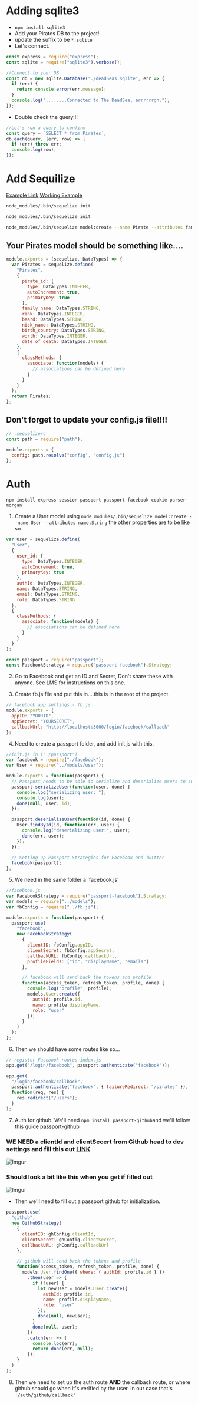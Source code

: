 # Adding sqlite3

* `npm install sqlite3`
* Add your Pirates DB to the project!
* update the suffix to be `*.sqlite`
* Let's connect.

```js
const express = require("express");
const sqlite = require("sqlite3").verbose();

//Connect to your DB
const db = new sqlite.Database("./deadSeas.sqlite", err => {
  if (err) {
    return console.error(err.message);
  }
  console.log("........Connected to The DeadSea, arrrrrrgh.");
});
```

* Double check the query!!!

```js
//Let's run a query to confirm
const query = `SELECT * from Pirates`;
db.each(query, (err, row) => {
  if (err) throw err;
  console.log(row);
});
```

# Add Sequilize

[Example Link](https://github.com/sequelize/express-example)
[Working Example](https://github.com/jtomchak/api-pirates/blob/sequilize/index.js)

```sh
node_modules/.bin/sequelize init
```

```sh
node_modules/.bin/sequelize init

node_modules/.bin/sequelize model:create --name Pirate --attributes family_name:String
```

## Your Pirates model should be something like....

```js
module.exports = (sequelize, DataTypes) => {
  var Pirates = sequelize.define(
    "Pirates",
    {
      pirate_id: {
        type: DataTypes.INTEGER,
        autoIncrement: true,
        primaryKey: true
      },
      family_name: DataTypes.STRING,
      rank: DataTypes.INTEGER,
      beard: DataTypes.STRING,
      nick_name: DataTypes.STRING,
      birth_country: DataTypes.STRING,
      worth: DataTypes.INTEGER,
      date_of_death: DataTypes.INTEGER
    },
    {
      classMethods: {
        associate: function(models) {
          // associations can be defined here
        }
      }
    }
  );
  return Pirates;
};
```

## Don't forget to update your config.js file!!!!

```js
// .sequelizerc
const path = require("path");

module.exports = {
  config: path.resolve("config", "config.js")
};
```

# Auth

`npm install express-session passport passport-facebook cookie-parser morgan`

1.  Create a User model using `node_modules/.bin/sequelize model:create --name User --attributes name:String` the other properties are to be like so

```js
var User = sequelize.define(
  "User",
  {
    user_id: {
      type: DataTypes.INTEGER,
      autoIncrement: true,
      primaryKey: true
    },
    authId: DataTypes.INTEGER,
    name: DataTypes.STRING,
    email: DataTypes.STRING,
    role: DataTypes.STRING
  },
  {
    classMethods: {
      associate: function(models) {
        // associations can be defined here
      }
    }
  }
);
```

```js
const passport = require("passport");
const FacebookStrategy = require("passport-facebook").Strategy;
```

2.  Go to Facebook and get an ID and Secret, Don't share these with anyone. See LMS for instructions on this one.

3.  Create fb.js file and put this in....this is in the root of the project.

```js
// facebook app settings - fb.js
module.exports = {
  appID: "YOURID",
  appSecret: "YOURSECRET",
  callbackUrl: "http://localhost:3000/login/facebook/callback"
};
```

4.  Need to create a passport folder, and add init.js with this.

```js
//init.js in ("./passport")
var facebook = require("./facebook");
var User = require("../models/user");

module.exports = function(passport) {
  // Passport needs to be able to serialize and deserialize users to support persistent login sessions
  passport.serializeUser(function(user, done) {
    console.log("serializing user: ");
    console.log(user);
    done(null, user._id);
  });

  passport.deserializeUser(function(id, done) {
    User.findById(id, function(err, user) {
      console.log("deserializing user:", user);
      done(err, user);
    });
  });

  // Setting up Passport Strategies for Facebook and Twitter
  facebook(passport);
};
```

5.  We need in the same folder a 'facebook.js'

```js
//facebook.js
var FacebookStrategy = require("passport-facebook").Strategy;
var models = require("../models");
var fbConfig = require("../fb.js");

module.exports = function(passport) {
  passport.use(
    "facebook",
    new FacebookStrategy(
      {
        clientID: fbConfig.appID,
        clientSecret: fbConfig.appSecret,
        callbackURL: fbConfig.callbackUrl,
        profileFields: ["id", "displayName", "emails"]
      },

      // facebook will send back the tokens and profile
      function(access_token, refresh_token, profile, done) {
        console.log("profile", profile);
        models.User.create({
          authId: profile.id,
          name: profile.displayName,
          role: "user"
        });
      }
    )
  );
};
```

6.  Then we should have some routes like so...

```js
// register Facebook routes index.js
app.get("/login/facebook", passport.authenticate("facebook"));

app.get(
  "/login/facebook/callback",
  passport.authenticate("facebook", { failureRedirect: "/pirates" }),
  function(req, res) {
    res.redirect("/users");
  }
);
```

7.  Auth for github. We'll need `npm install passport-github`and we'll follow this guide [passport-github](https://github.com/jaredhanson/passport-github)

### **WE NEED** a clientId and clientSecert from Github head to dev settings and fill this out [LINK](https://github.com/settings/applications/new)

![Imgur](https://i.imgur.com/mFsZEQS.png)

### Should look a bit like this when you get if filled out

![Imgur](https://i.imgur.com/6PN1Wzz.png)

* Then we'll need to fill out a passport github for initialization.

```js
passport.use(
  "github",
  new GithubStrategy(
    {
      clientID: ghConfig.clientId,
      clientSecret: ghConfig.clientSecret,
      callbackURL: ghConfig.callbackUrl
    },

    // github will send back the tokens and profile
    function(access_token, refresh_token, profile, done) {
      models.User.findOne({ where: { authId: profile.id } })
        .then(user => {
          if (!user) {
            let newUser = models.User.create({
              authId: profile.id,
              name: profile.displayName,
              role: "user"
            });
            done(null, newUser);
          }
          done(null, user);
        })
        .catch(err => {
          console.log(err);
          return done(err, null);
        });
    }
  )
);
```

8.  Then we need to set up the auth route **AND** the callback route, or where github should go when it's verified by the user. In our case that's `'/auth/github/callback'`
